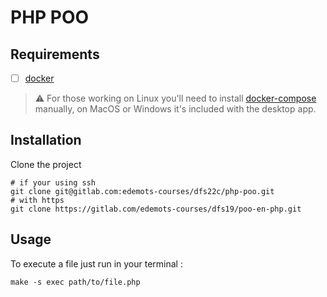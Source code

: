 # PHP POO

## Requirements

- [ ] [docker](https://docs.docker.com/get-docker/)

> ⚠️ For those working on Linux you'll need to install [docker-compose](https://docs.docker.com/compose/install/#install-compose-on-linux-systems) manually, on MacOS or Windows it's included with the desktop app.

## Installation

Clone the project

```shell
# if your using ssh
git clone git@gitlab.com:edemots-courses/dfs22c/php-poo.git
# with https
git clone https://gitlab.com/edemots-courses/dfs19/poo-en-php.git
```

## Usage

To execute a file just run in your terminal :

```shell
make -s exec path/to/file.php
```
